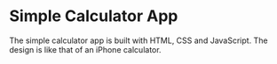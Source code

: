 # Simple Calculator App
The simple calculator app is built with HTML, CSS and JavaScript.
The design is like that of an iPhone calculator.
